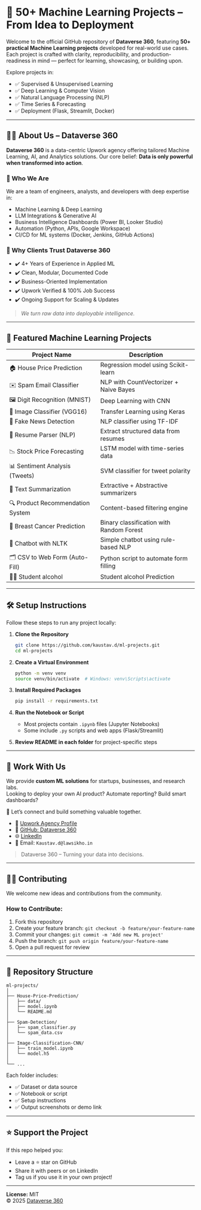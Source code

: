 # 🧠 50+ Machine Learning Projects – From Idea to Deployment

Welcome to the official GitHub repository of **Dataverse 360**, featuring **50+ practical Machine Learning projects** developed for real-world use cases. Each project is crafted with clarity, reproducibility, and production-readiness in mind — perfect for learning, showcasing, or building upon.

Explore projects in:
- ✅ Supervised & Unsupervised Learning
- ✅ Deep Learning & Computer Vision
- ✅ Natural Language Processing (NLP)
- ✅ Time Series & Forecasting
- ✅ Deployment (Flask, Streamlit, Docker)

---

## 🧑‍💼 About Us – Dataverse 360

**Dataverse 360** is a data-centric Upwork agency offering tailored Machine Learning, AI, and Analytics solutions. Our core belief: **Data is only powerful when transformed into action**.

### 🚀 Who We Are
We are a team of engineers, analysts, and developers with deep expertise in:
- Machine Learning & Deep Learning
- LLM Integrations & Generative AI
- Business Intelligence Dashboards (Power BI, Looker Studio)
- Automation (Python, APIs, Google Workspace)
- CI/CD for ML systems (Docker, Jenkins, GitHub Actions)

### 💼 Why Clients Trust Dataverse 360
- ✔️ 4+ Years of Experience in Applied ML
- ✔️ Clean, Modular, Documented Code
- ✔️ Business-Oriented Implementation
- ✔️ Upwork Verified & 100% Job Success
- ✔️ Ongoing Support for Scaling & Updates

> _We turn raw data into deployable intelligence._

---

## 📂 Featured Machine Learning Projects

| Project Name                      | Description |
|----------------------------------|-------------|
| 🏠 House Price Prediction         | Regression model using Scikit-learn |
| ✉️ Spam Email Classifier          | NLP with CountVectorizer + Naive Bayes |
| 🖼️ Digit Recognition (MNIST)      | Deep Learning with CNN |
| 🎨 Image Classifier (VGG16)       | Transfer Learning using Keras |
| 📰 Fake News Detection            | NLP classifier using TF-IDF |
| 🧾 Resume Parser (NLP)            | Extract structured data from resumes |
| 📉 Stock Price Forecasting        | LSTM model with time-series data |
| 📊 Sentiment Analysis (Tweets)    | SVM classifier for tweet polarity |
| 📄 Text Summarization             | Extractive + Abstractive summarizers |
| 🔍 Product Recommendation System  | Content-based filtering engine |
| 🧬 Breast Cancer Prediction       | Binary classification with Random Forest |
| 🧠 Chatbot with NLTK              | Simple chatbot using rule-based NLP |
| 🗂️ CSV to Web Form (Auto-Fill)    | Python script to automate form filling |
| 🧑‍🎓 Student alcohol                | Student alcohol Prediction  |


---

## 🛠️ Setup Instructions

Follow these steps to run any project locally:

1. **Clone the Repository**
   ```bash
   git clone https://github.com/kaustav.d/ml-projects.git
   cd ml-projects
   ```

2. **Create a Virtual Environment**
   ```bash
   python -m venv venv
   source venv/bin/activate  # Windows: venv\Scripts\activate
   ```

3. **Install Required Packages**
   ```bash
   pip install -r requirements.txt
   ```

4. **Run the Notebook or Script**
   - Most projects contain `.ipynb` files (Jupyter Notebooks)
   - Some include `.py` scripts and web apps (Flask/Streamlit)

5. **Review README in each folder** for project-specific steps

---

## 🤝 Work With Us

We provide **custom ML solutions** for startups, businesses, and research labs.  
Looking to deploy your own AI product? Automate reporting? Build smart dashboards?

📩 Let’s connect and build something valuable together.

- 💼 [Upwork Agency Profile](https://www.upwork.com/agencies/1912013601409185199/)
- 🔗 [GitHub: Dataverse 360](https://github.com/dataverse360)
- 🌐 [LinkedIn](https://www.linkedin.com/company/dataverse360)
- 📧 Email: `Kaustav.d@lawsikho.in`

> Dataverse 360 – Turning your data into decisions.

---

## 👨‍💻 Contributing

We welcome new ideas and contributions from the community.

### How to Contribute:
1. Fork this repository  
2. Create your feature branch: `git checkout -b feature/your-feature-name`  
3. Commit your changes: `git commit -m 'Add new ML project'`  
4. Push the branch: `git push origin feature/your-feature-name`  
5. Open a pull request for review

---

## 📌 Repository Structure

```
ml-projects/
│
├── House-Price-Prediction/
│   ├── data/
│   ├── model.ipynb
│   └── README.md
│
├── Spam-Detection/
│   ├── spam_classifier.py
│   └── spam_data.csv
│
├── Image-Classification-CNN/
│   ├── train_model.ipynb
│   └── model.h5
│
└── ...
```

Each folder includes:
- ✅ Dataset or data source
- ✅ Notebook or script
- ✅ Setup instructions
- ✅ Output screenshots or demo link

---

## ⭐ Support the Project

If this repo helped you:
- Leave a ⭐ star on GitHub  
- Share it with peers or on LinkedIn  
- Tag us if you use it in your own project!

---

**License:** MIT  
© 2025 [Dataverse 360](https://github.com/dataverse360)
